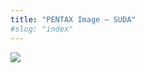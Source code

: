 ```yaml
---
title: "PENTAX Image – SUDA"
#slug: "index"
---
```


[![](/wp-content/2011/12/39-300x225.jpg)](/wp-content/2011/12/39.jpg)
